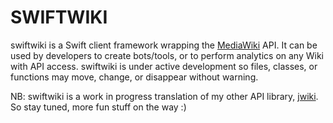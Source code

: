 # SWIFTWIKI
swiftwiki is a Swift client framework wrapping the [MediaWiki](https://www.mediawiki.org/wiki/MediaWiki) API.  It can be used by developers to create bots/tools, or to perform analytics on any Wiki with API access.  swiftwiki is under active development so files, classes, or functions may move, change, or disappear without warning.

NB: swiftwiki is a work in progress translation of my other API library, [jwiki](https://github.com/fastily/jwiki).  So stay tuned, more fun stuff on the way :)
